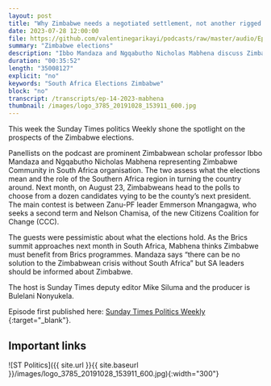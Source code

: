 ```yaml
---
layout: post
title: "Why Zimbabwe needs a negotiated settlement, not another rigged election"
date: 2023-07-28 12:00:00
file: https://github.com/valentinegarikayi/podcasts/raw/master/audio/Ep_14_2023_Mabhena.mp3
summary: "Zimbabwe elections"
description: "Ibbo Mandaza and Ngqabutho Nicholas Mabhena discuss Zimbabwe's upcoming elections"
duration: "00:35:52"
length: "35008127"
explicit: "no"
keywords: "South Africa Elections Zimbabwe"
block: "no"
transcript: /transcripts/ep-14-2023-mabhena
thumbnail: /images/logo_3785_20191028_153911_600.jpg
---
```


This week the Sunday Times politics Weekly shone the spotlight on the prospects of the Zimbabwe elections.

Panellists on the podcast are prominent Zimbabwean scholar professor Ibbo Mandaza and Ngqabutho Nicholas Mabhena representing Zimbabwe Community in South Africa organisation.
The two assess what the elections mean and the role of the Southern Africa region in turning the country around.
Next month, on August 23, Zimbabweans head to the polls to choose from a dozen candidates vying to be the county’s next president.
The main contest is between Zanu-PF leader Emmerson Mnangagwa, who seeks a second term and Nelson Chamisa, of the new Citizens Coalition for Change (CCC).

The guests were pessimistic about what the elections hold. As the Brics summit approaches next month in South Africa, Mabhena thinks Zimbabwe must benefit from Brics programmes.
Mandaza says “there can be no solution to the Zimbabwean crisis without South Africa” but SA leaders should be informed about Zimbabwe.

The host is Sunday Times deputy editor Mike Siluma and the producer is Bulelani Nonyukela.

Episode first published here: [Sunday Times Politics Weekly ](https://iono.fm/e/1336679){:target="_blank"}.


<!--more-->

## Important links

![ST Politics]({{ site.url }}{{ site.baseurl }}/images/logo_3785_20191028_153911_600.jpg){:width="300"}

<!-- Google tag (gtag.js) -->
<script async src="https://www.googletagmanager.com/gtag/js?id=G-02DTBF3N7T"></script>
<script>
  window.dataLayer = window.dataLayer || [];
  function gtag(){dataLayer.push(arguments);}
  gtag('js', new Date());

  gtag('config', 'G-02DTBF3N7T');
</script>
